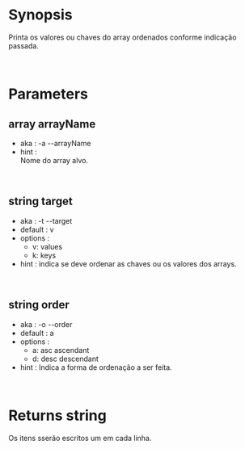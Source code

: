 # Synopsis

Printa os valores ou chaves do array ordenados conforme indicação passada.



&nbsp;

# Parameters

## array arrayName

- aka       : -a --arrayName
- hint      :  
  Nome do array alvo.


&nbsp;

## string target

- aka       : -t --target
- default   : v
- options   :
  - v: values
  - k: keys
- hint      :
  indica se deve ordenar as chaves ou os valores dos arrays.


&nbsp;

## string order

- aka       : -o --order
- default   : a
- options   :
  - a: asc ascendant
  - d: desc descendant
- hint      :
  Indica a forma de ordenação a ser feita.



&nbsp;

# Returns string

Os itens sserão escritos um em cada linha.
